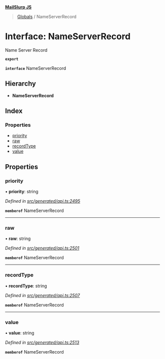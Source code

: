**[MailSlurp JS](../README.md)**

> [Globals](../README.md) / NameServerRecord

# Interface: NameServerRecord

Name Server Record

**`export`** 

**`interface`** NameServerRecord

## Hierarchy

* **NameServerRecord**

## Index

### Properties

* [priority](nameserverrecord.md#priority)
* [raw](nameserverrecord.md#raw)
* [recordType](nameserverrecord.md#recordtype)
* [value](nameserverrecord.md#value)

## Properties

### priority

•  **priority**: string

*Defined in [src/generated/api.ts:2495](https://github.com/mailslurp/mailslurp-client/blob/a36d929/src/generated/api.ts#L2495)*

**`memberof`** NameServerRecord

___

### raw

•  **raw**: string

*Defined in [src/generated/api.ts:2501](https://github.com/mailslurp/mailslurp-client/blob/a36d929/src/generated/api.ts#L2501)*

**`memberof`** NameServerRecord

___

### recordType

•  **recordType**: string

*Defined in [src/generated/api.ts:2507](https://github.com/mailslurp/mailslurp-client/blob/a36d929/src/generated/api.ts#L2507)*

**`memberof`** NameServerRecord

___

### value

•  **value**: string

*Defined in [src/generated/api.ts:2513](https://github.com/mailslurp/mailslurp-client/blob/a36d929/src/generated/api.ts#L2513)*

**`memberof`** NameServerRecord
